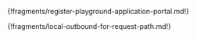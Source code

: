 {!fragments/register-playground-application-portal.md!}

{!fragments/local-outbound-for-request-path.md!}
